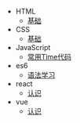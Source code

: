 - HTML
    - [基础](HTML/HTML基础学习.md)
- CSS
    - [基础](CSS/README.md)
- JavaScript
    - [常用Time代码](JavaScript/常用Time代码.md)
- es6
    - [语法学习](ECMAScript6/README.md)
- react
    - [认识](React/README.md)
- vue
    - [认识](Vue/README.md)